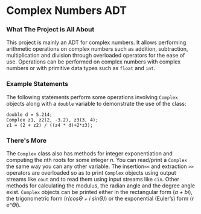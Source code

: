 # Complex Numbers ADT 
### What The Project is All About
This project is mainly an ADT for complex numbers. It allows performing arithmetic operations on complex numbers such as addition, subtraction, multiplication and division through overloaded operators for the ease of use. Operations can be performed on complex numbers with complex numbers or with primitive data types such as ```float``` and ```int```.
### Example Statements
The following statements perform some operations involving ```Complex``` objects along with a ```double``` variable to demonstrate the use of the class:
```
double d = 5.214;
Complex z1, z2(2, -3.2), z3(3, 4);
z1 = (2 + z2) / ((z4 * d)+2*z3);
```
### There's More
The ```Complex``` class also has methods for integer exponentiation and computing the *n*th roots for some integer *n*. You can read/print a ```Complex``` the same way you can any other variable. The insertion```<<``` and extraction ```>>``` operators are overloaded so as to print ```Complex``` objects using output streams like ```cout``` and to read them using input streams like ```cin```. Other methods for calculating the modulus, the radian angle and the degree angle exist. ```Complex``` objects can be printed either in the rectangular form (*a + bi*), the trigonometric form (*r(cosΘ + i sinΘ)*) or the exponential (Euler’s) form (*r e^Θi*).

